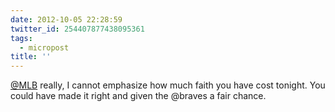 ```yaml
---
date: 2012-10-05 22:28:59
twitter_id: 254407877438095361
tags:
  - micropost
title: ''
---
```


[@MLB](https://twitter.com/MLB) really, I cannot emphasize how much faith you have cost tonight. You could have made it right and given the @braves a fair chance.
